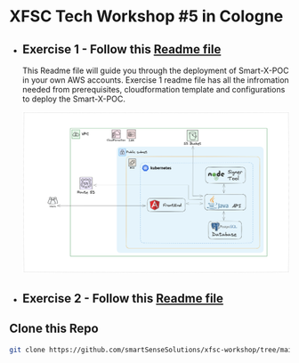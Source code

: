 # XFSC Tech Workshop #5 in Cologne

-   ## **Exercise 1** - Follow this [Readme file](https://github.com/smartSenseSolutions/xfsc-workshop/blob/main/Exercise-1/README.md)

    This Readme file will guide you through the deployment of Smart-X-POC in your own AWS accounts. Exercise 1 readme file has all the infromation needed from prerequisites, cloudformation template and configurations to deploy the Smart-X-POC.

    <p>
    <img src="./Exercise-1/img/smart-x-cloud.png" alt="Smart X Cloud Deployment" width="800">
    </p>

-   ## **Exercise 2** - Follow this [Readme file](https://github.com/smartSenseSolutions/xfsc-workshop/blob/main/Exercise-2/README.md)

## Clone this Repo

```sh
git clone https://github.com/smartSenseSolutions/xfsc-workshop/tree/main
```
